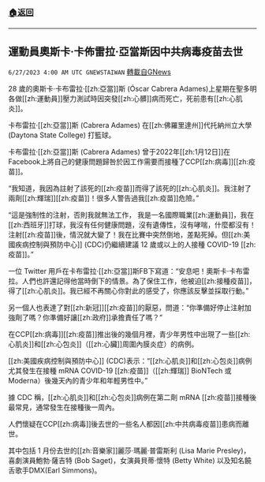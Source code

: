 ###  [:house:返回](README.md)
---


## 運動員奧斯卡·卡佈雷拉·亞當斯因中共病毒疫苗去世
`6/27/2023 4:00 AM UTC GNEWSTAIWAN` [轉載自GNews](https://gnews.org/articles/1415315)

28 歲的奧斯卡·卡布雷拉·[[zh:亞當]]斯 (Óscar Cabrera Adames)上星期在聖多明各做[[zh:運動員]]壓力測試時因突發[[zh:心髒]]病而死亡，死前患有[[zh:心肌炎]]。 

  

卡布雷拉·[[zh:亞當]]斯 (Cabrera Adames) 在[[zh:佛羅里達州]]代托納州立大學 (Daytona State College) 打籃球。

  

卡布雷拉·[[zh:亞當]]斯 (Cabrera Adames) 曾于2022年[[zh:1月12日]]在Facebook上將自己的健康問題歸咎於因工作需要而接種了CCP[[zh:病毒]][[zh:疫苗]]。

  

 “我知道，我因為註射了該死的[[zh:疫苗]]而得了該死的[[zh:心肌炎]]。我注射了兩劑[[zh:輝瑞]][[zh:疫苗]]！很多人警告過我[[zh:疫苗]]危險。” 

  

 “這是強制性的注射，否則我就無法工作， 我是一名國際職業[[zh:運動員]]，我在[[zh:西班牙]]打球，我沒有任何健康問題，沒有遺傳性，沒有哮喘，什麼都沒有！注射[[zh:疫苗]]後，情況就大變了！我在比賽中突然倒地，差點死掉。但[[zh:美國疾病控制與預防中心]] (CDC)仍繼續建議 12 歲或以上的人接種 COVID-19 [[zh:疫苗]]。”

  

 一位 Twitter 用戶在卡布雷拉·[[zh:亞當]]斯FB下寫道：“安息吧！奧斯卡·卡布雷拉。人們也許還記得他當時倒下的情景。為了保住工作，他被迫[[zh:接種疫苗]]，得了[[zh:心肌炎]]。我已經不再關心你對此的感受了，你應該反擊並採取行動。”

  

另一個人也表達了對[[zh:新冠]][[zh:疫苗]]的厭惡，問道：“你準備好停止注射加強劑了嗎？你準備好讓[[zh:政府]]承擔責任了嗎？”

  

在CCP[[zh:病毒]][[zh:疫苗]]推出後的幾個月裡，青少年男性中出現了一些[[zh:心肌炎]]和[[zh:心包炎]]（[[zh:心臟]]周圍內膜炎症）的病例。

  

[[zh:美國疾病控制與預防中心]] (CDC)表示：“[[zh:心肌炎]]和[[zh:心包炎]]病例尤其發生在接種 mRNA COVID-19 [[zh:疫苗]]（[[zh:輝瑞]] BioNTech 或 Moderna）後幾天內的青少年和年輕男性中。”

  

據 CDC 稱，[[zh:心肌炎]]和[[zh:心包炎]]病例在第二劑 mRNA [[zh:疫苗]]接種後最常見，通常發生在接種後一周內。

  

人們懷疑在CCP[[zh:病毒]]後去世的一些名人都因[[zh:中共病毒疫苗]]患病而離世。

  

其中包括 1 月份去世的[[zh:音樂家]]麗莎·瑪麗·普雷斯利 (Lisa Marie Presley)，喜劇演員鮑勃·薩吉特 (Bob Saget)，女演員貝蒂·懷特 (Betty White) 以及知名饒舌歌手DMX(Earl Simmons)。
